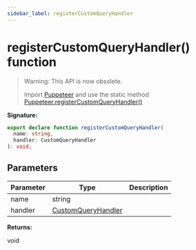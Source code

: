 ```yaml
---
sidebar_label: registerCustomQueryHandler
---
```


# registerCustomQueryHandler() function

> Warning: This API is now obsolete.
>
> Import [Puppeteer](./puppeteer.puppeteer.md) and use the static method [Puppeteer.registerCustomQueryHandler()](./puppeteer.puppeteer.registercustomqueryhandler.md)

**Signature:**

```typescript
export declare function registerCustomQueryHandler(
  name: string,
  handler: CustomQueryHandler
): void;
```

## Parameters

| Parameter | Type                                                    | Description |
| --------- | ------------------------------------------------------- | ----------- |
| name      | string                                                  |             |
| handler   | [CustomQueryHandler](./puppeteer.customqueryhandler.md) |             |

**Returns:**

void

